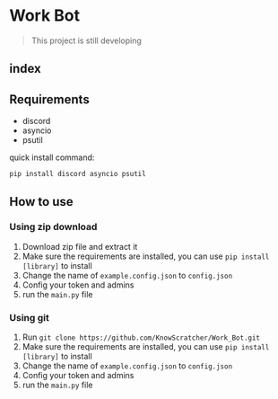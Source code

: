 # Work Bot
> This project is still developing

## index
[]()

## Requirements
- discord
- asyncio
- psutil

quick install command:

`pip install discord asyncio psutil`

## How to use
### Using zip download
1. Download zip file and extract it
2. Make sure the requirements are installed, you can use `pip install [library]` to install
3. Change the name of `example.config.json` to `config.json`
4. Config your token and admins
5. run the `main.py` file
### Using git
1. Run `git clone https://github.com/KnowScratcher/Work_Bot.git`
2. Make sure the requirements are installed, you can use `pip install [library]` to install
3. Change the name of `example.config.json` to `config.json`
4. Config your token and admins
5. run the `main.py` file